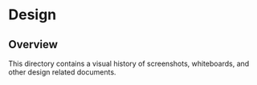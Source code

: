 # Design

## Overview

This directory contains a visual history of screenshots, whiteboards, and other design related documents.
